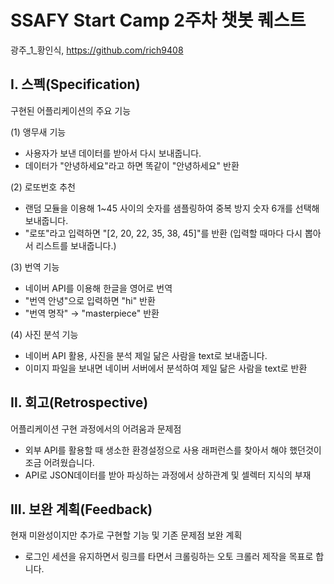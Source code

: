 # SSAFY Start Camp 2주차 챗봇 퀘스트

광주_1_황인식, <https://github.com/rich9408>

## Ⅰ. 스펙(Specification)

구현된 어플리케이션의 주요 기능

(1) 앵무새 기능

- 사용자가 보낸 데이터를 받아서 다시 보내줍니다.
- 데이터가 "안녕하세요"라고 하면 똑같이 "안녕하세요" 반환

(2) 로또번호 추천

- 랜덤 모듈을 이용해 1~45 사이의 숫자를 샘플링하여 중복 방지 숫자 6개를 선택해 보내줍니다.
- "로또"라고 입력하면 "[2, 20, 22, 35, 38, 45]"를 반환 (입력할 때마다 다시 뽑아서 리스트를 보내줍니다.)

(3) 번역 기능

- 네이버 API를 이용해 한글을 영어로 번역
- "번역 안녕"으로 입력하면 "hi" 반환
- "번역 명작" → "masterpiece" 반환

(4) 사진 분석 기능

- 네이버 API 활용, 사진을 분석 제일 닮은 사람을 text로 보내줍니다.
- 이미지 파일을 보내면 네이버 서버에서 분석하여 제일 닮은 사람을 text로 반환

## Ⅱ. 회고(Retrospective)

어플리케이션 구현 과정에서의 어려움과 문제점

- 외부 API를 활용할 때 생소한 환경설정으로 사용 래퍼런스를 찾아서 해야 했던것이 조금 어려웠습니다.
- API로 JSON데이터를 받아 파싱하는 과정에서 상하관계 및 셀렉터 지식의 부재

## Ⅲ. 보완 계획(Feedback)

현재 미완성이지만 추가로 구현할 기능 및 기존 문제점 보완 계획

- 로그인 세션을 유지하면서 링크를 타면서 크롤링하는 오토 크롤러 제작을 목표로 합니다.
